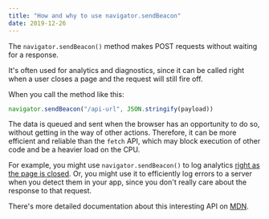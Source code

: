 ```yaml
---
title: "How and why to use navigator.sendBeacon"
date: 2019-12-26
---
```

The `navigator.sendBeacon()` method makes POST requests without waiting for a response.

It's often used for analytics and diagnostics, since it can be called right when a user closes a page and the request will still fire off.

When you call the method like this:

```jsx
navigator.sendBeacon("/api-url", JSON.stringify(payload))
```

The data is queued and sent when the browser has an opportunity to do so, without getting in the way of other actions. Therefore, it can be more efficient and reliable than the `fetch` API, which may block execution of other code and be a heavier load on the CPU.

For example, you might use `navigator.sendBeacon()` to log analytics [right as the page is closed](https://developer.mozilla.org/en-US/docs/Web/API/Window/beforeunload_event). Or, you might use it to efficiently log errors to a server when you detect them in your app, since you don't really care about the response to that request.

There's more detailed documentation about this interesting API on [MDN](https://developer.mozilla.org/en-US/docs/Web/API/Navigator/sendBeacon).
